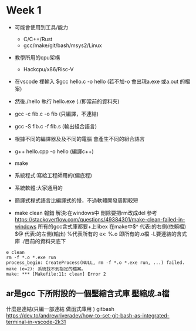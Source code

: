 # Week 1
* 可能會使用到工具/能力
   * C/C++/Rust
   * gcc/make/git/bash/msys2/Linux
* 教學所用的cpu架構
   * Hackcpu/x86/Risc-V

* 在vscode 裡輸入 $gcc hello.c -o hello (若不加-o 會出現a.exe 或a.out 的檔案)
* 然後./hello 執行 hello.exe (./即當前的資料夾)
* gcc -c fib.c -o fib (只編譯，不連結)
* gcc -S fib.c -f fib.s (輸出組合語言)
* 根據不同的編譯器及及不同的電腦 會產生不同的組合語言
* g++ hello.cpp -o hello (編譯c++)
* make  
* 系統程式:寫給工程師用的(偏底程)
* 系統軟體:大家通用的
* 簡譯式程式語言比編譯式的慢，不過軟體開發周期較短
* make clean 報錯 解決:在windows中 刪除要把rm改成del 參考 https://stackoverflow.com/questions/49384301/make-clean-failed-in-windows
所有的gcc含式庫都要+上libex 
在make中$^ 代表:的右側(依賴檔) $@ 代表:的左側(輸出) %代表所有的 ex: %.o 即所有的.o檔 -L要連結的含式庫 ./目前的資料夾底下
```
e clean
rm -f *.o *.exe run
process_begin: CreateProcess(NULL, rm -f *.o *.exe run, ...) failed.
make (e=2): 系統找不到指定的檔案。
make: *** [Makefile:11: clean] Error 2
```
ar是gcc 下所附設的一個壓縮含式庫 壓縮成.a檔
--------------------------------------------
什麼是連結(只編一部連結 做函式庫用
)
gitbash https://dev.to/andrewriveradev/how-to-set-git-bash-as-integrated-terminal-in-vscode-2k31 